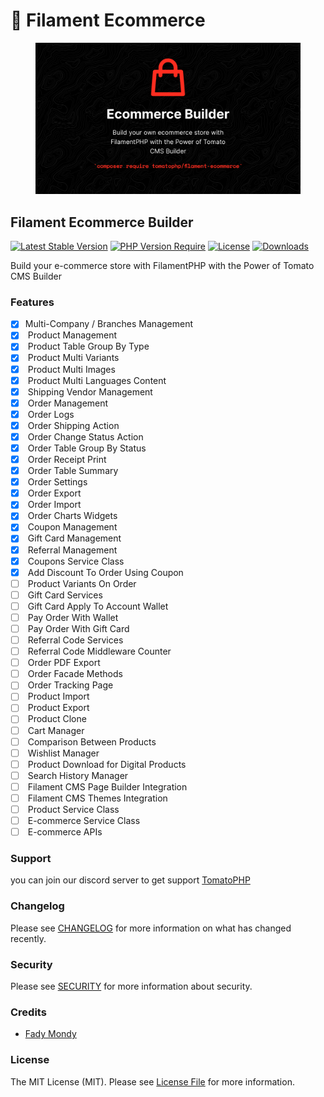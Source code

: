 # 👜 Filament Ecommerce

<figure><img src="../../.gitbook/assets/3x1io-tomato-ecommerce.jpg" alt=""><figcaption></figcaption></figure>

## Filament Ecommerce Builder

[![Latest Stable Version](https://camo.githubusercontent.com/53fe2e792c3e6f885b264bca60ccde2ea066fca66b0035c2266d9051dc93217e/68747470733a2f2f706f7365722e707567782e6f72672f746f6d61746f7068702f66696c616d656e742d65636f6d6d657263652f76657273696f6e2e737667)](https://packagist.org/packages/tomatophp/filament-ecommerce) [![PHP Version Require](https://camo.githubusercontent.com/04886be0aed6b672ebf01a61ddfcb7363b0b701380a2eb9c33b55c105d8b4c38/687474703a2f2f706f7365722e707567782e6f72672f746f6d61746f7068702f66696c616d656e742d65636f6d6d657263652f726571756972652f706870)](https://packagist.org/packages/tomatophp/filament-ecommerce) [![License](https://camo.githubusercontent.com/d8a5573e6aeeedbab5fd586fd2294431dfefd2bd985e8429946d332c3ab7a4c6/68747470733a2f2f706f7365722e707567782e6f72672f746f6d61746f7068702f66696c616d656e742d65636f6d6d657263652f6c6963656e73652e737667)](https://packagist.org/packages/tomatophp/filament-ecommerce) [![Downloads](https://camo.githubusercontent.com/3f2b948cb2d19f0dbcee8e6e7c96a890a0dde1d822e722907db0b74664b6ee32/68747470733a2f2f706f7365722e707567782e6f72672f746f6d61746f7068702f66696c616d656e742d65636f6d6d657263652f642f746f74616c2e737667)](https://packagist.org/packages/tomatophp/filament-ecommerce)

Build your e-commerce store with FilamentPHP with the Power of Tomato CMS Builder

### Features

* [x] Multi-Company / Branches Management
* [x] &#x20;Product Management
* [x] &#x20;Product Table Group By Type
* [x] &#x20;Product Multi Variants
* [x] &#x20;Product Multi Images
* [x] &#x20;Product Multi Languages Content
* [x] &#x20;Shipping Vendor Management
* [x] &#x20;Order Management
* [x] &#x20;Order Logs
* [x] &#x20;Order Shipping Action
* [x] &#x20;Order Change Status Action
* [x] &#x20;Order Table Group By Status
* [x] &#x20;Order Receipt Print
* [x] &#x20;Order Table Summary
* [x] &#x20;Order Settings
* [x] &#x20;Order Export
* [x] &#x20;Order Import
* [x] &#x20;Order Charts Widgets
* [x] &#x20;Coupon Management
* [x] &#x20;Gift Card Management
* [x] &#x20;Referral Management
* [x] &#x20;Coupons Service Class
* [x] &#x20;Add Discount To Order Using Coupon
* [ ] &#x20;Product Variants On Order
* [ ] &#x20;Gift Card Services
* [ ] &#x20;Gift Card Apply To Account Wallet
* [ ] &#x20;Pay Order With Wallet
* [ ] &#x20;Pay Order With Gift Card
* [ ] &#x20;Referral Code Services
* [ ] &#x20;Referral Code Middleware Counter
* [ ] &#x20;Order PDF Export
* [ ] &#x20;Order Facade Methods
* [ ] &#x20;Order Tracking Page
* [ ] &#x20;Product Import
* [ ] &#x20;Product Export
* [ ] &#x20;Product Clone
* [ ] &#x20;Cart Manager
* [ ] &#x20;Comparison Between Products
* [ ] &#x20;Wishlist Manager
* [ ] &#x20;Product Download for Digital Products
* [ ] &#x20;Search History Manager
* [ ] &#x20;Filament CMS Page Builder Integration
* [ ] &#x20;Filament CMS Themes Integration
* [ ] &#x20;Product Service Class
* [ ] &#x20;E-commerce Service Class
* [ ] &#x20;E-commerce APIs

### Support

you can join our discord server to get support [TomatoPHP](https://discord.gg/Xqmt35Uh)

### Changelog

Please see [CHANGELOG](https://github.com/tomatophp/filament-ecommerce/blob/master/CHANGELOG.md) for more information on what has changed recently.

### Security

Please see [SECURITY](https://github.com/tomatophp/filament-ecommerce/blob/master/SECURITY.md) for more information about security.

### Credits

* [Fady Mondy](https://wa.me/+201207860084)

### License

The MIT License (MIT). Please see [License File](https://github.com/tomatophp/filament-ecommerce/blob/master/LICENSE.md) for more information.
